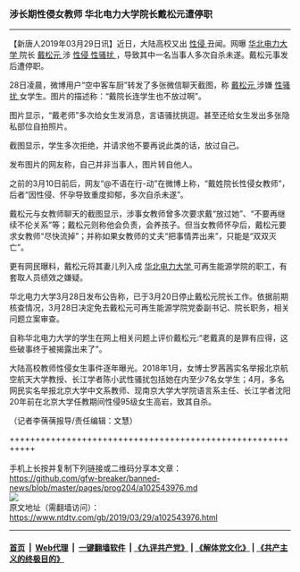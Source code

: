### 涉长期性侵女教师 华北电力大学院长戴松元遭停职
------------------------

<div class="post_content" itemprop="articleBody">
 <p>
  【新唐人2019年03月29日讯】近日，大陆高校又出
  <a href="https://www.ntdtv.com/gb/性侵.htm">
   性侵
  </a>
  丑闻。网曝
  <a href="https://www.ntdtv.com/gb/华北电力大学.htm">
   华北电力大学
  </a>
  院长
  <a href="https://www.ntdtv.com/gb/戴松元.htm">
   戴松元
  </a>
  涉
  <a href="https://www.ntdtv.com/gb/性侵.htm">
   性侵
  </a>
  <a href="https://www.ntdtv.com/gb/性骚扰.htm">
   性骚扰
  </a>
  ，导致其中一名当事人多次自杀未遂。戴松元事发后遭停职。
 </p>
 <p>
  28日凌晨，微博用户“空中客车厨”转发了多张微信聊天截图，称
  <a href="https://www.ntdtv.com/gb/戴松元.htm">
   戴松元
  </a>
  涉嫌
  <a href="https://www.ntdtv.com/gb/性骚扰.htm">
   性骚扰
  </a>
  女学生。图片的描述称：“戴院长连学生也不放过啊”。
 </p>
 <p>
  图片显示，“戴老师”多次给女生发消息，言语骚扰挑逗。甚至还给女生发出多张隐私部位自拍照片。
 </p>
 <p>
  截图显示，学生多次拒绝，并请求他不要再说此类的话，放过自己。
 </p>
 <p>
  发布图片的网友称，自己并非当事人，图片转自他人。
 </p>
 <p>
  之前的3月10日前后，网友“@不语在行-动”在微博上称，“戴姓院长性侵女教师”，后者“因性侵、怀孕导致重度抑郁，多次自杀未遂”。
 </p>
 <p>
  戴松元与女教师聊天的截图显示，涉事女教师曾多次要求戴“放过她”、“不要再继续不伦关系”等；戴松元则称他会负责，会养孩子。但当女教师怀孕后，戴松元要求女教师“尽快流掉”；并称如果女教师的丈夫“把事情弄出来”，只能是“双双灭亡”。
 </p>
 <p>
  更有网民曝料，戴松元将其妻儿列入成
  <a href="https://www.ntdtv.com/gb/华北电力大学.htm">
   华北电力大学
  </a>
  可再生能源学院的职工，有套取人员绩效之嫌疑。
 </p>
 <p>
  华北电力大学3月28日发布公告称，已于3月20日停止戴松元院长工作。依据前期核查情况，3月28日决定免去戴松元可再生能源学院党委副书记、院长职务，相关问题立案审查。
 </p>
 <p>
  自称华北电力大学的学生在网上相关问题上评价戴松元:“老戴真的是罪有应得，这些破事终于被揭露出来了”。
 </p>
 <p>
  大陆高校教师性侵女生事件逐年曝光。2018年1月，女博士罗茜茜实名举报北京航空航天大学教授、长江学者陈小武性骚扰包括她在内至少7名女学生；4月，多名网民实名举报北京大学中文系教师、现南京大学大学院语言系主任、长江学者沈阳20年前在北京大学任教期间性侵95级女生高岩，致其自杀。
 </p>
 <p>
  （记者李蒨蒨报导/责任编辑：文慧）
 </p>
 <div class="single_ad">
 </div>
</div>

+++++++++++++++++++++++++++++++++++++++++++++++++++++++++++<br/><br/>
手机上长按并复制下列链接或二维码分享本文章：<br/>
https://github.com/gfw-breaker/banned-news/blob/master/pages/prog204/a102543976.md <br/>
<a href='https://github.com/gfw-breaker/banned-news/blob/master/pages/prog204/a102543976.md'><img src='https://github.com/gfw-breaker/banned-news/blob/master/pages/prog204/a102543976.md.png'/></a> <br/>
原文地址（需翻墙访问）：https://www.ntdtv.com/gb/2019/03/29/a102543976.html


------------------------
#### [首页](https://github.com/gfw-breaker/banned-news/blob/master/README.md) &nbsp;|&nbsp; [Web代理](https://github.com/labour-camp/helloworld) &nbsp;|&nbsp; [一键翻墙软件](https://github.com/gfw-breaker/nogfw/blob/master/README.md) &nbsp;| [《九评共产党》](https://github.com/gfw-breaker/9ping.md/blob/master/README.md#九评之一评共产党是什么) | [《解体党文化》](https://github.com/gfw-breaker/jtdwh.md/blob/master/README.md) | [《共产主义的终极目的》](https://github.com/gfw-breaker/gczydzjmd.md/blob/master/README.md)

